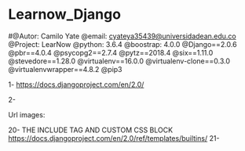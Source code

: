 # Learnow_Django
#@Autor: Camilo Yate
@email: cyateya35439@universidadean.edu.co
@Project: LearNow
@python: 3.6.4
@boostrap: 4.0.0
@Django==2.0.6
@pbr==4.0.4
@psycopg2==2.7.4
@pytz==2018.4
@six==1.11.0
@stevedore==1.28.0
@virtualenv==16.0.0
@virtualenv-clone==0.3.0
@virtualenvwrapper==4.8.2
@pip3


1- https://docs.djangoproject.com/en/2.0/

2-



Url images:
  <!--https://unsplash.com/search/photos/technology/  -->


20- THE INCLUDE TAG AND CUSTOM CSS BLOCK
https://docs.djangoproject.com/en/2.0/ref/templates/builtins/
21-
